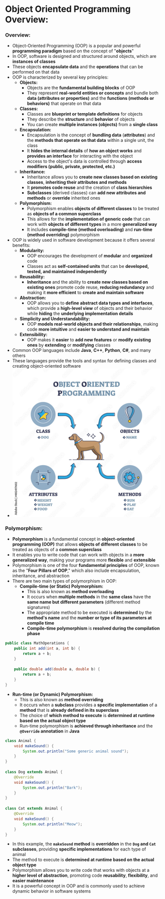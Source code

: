 # Object Oriented Programming Overview:

### Overview:
* Object-Oriented Programming (OOP) is a popular and powerful **programming paradigm** based on the concept of 
  "**objects**"
* In OOP, software is designed and structured around objects, which are **instances of classes**
* These objects **encapsulate data** and the **operations** that can be performed on that data
* OOP is characterized by several key principles:
  * **Objects:**
    * Objects are the **fundamental building blocks** of OOP
    * They represent **real-world entities or concepts** and bundle both **data (attributes or properties)** and the 
      **functions (methods or behaviors)** that operate on that data
  * **Classes:**
    * Classes are **blueprint or template definitions** for objects
    * They describe the **structure** and **behavior** of objects
    * You can create **multiple instances (objects)** from a **single class**
  * **Encapsulation:**
    * Encapsulation is the concept of **bundling data** (**attributes**) and the **methods that operate on that data** 
      within a single unit, the class
    * It **hides the internal details** of **how an object works** and **provides an interface** for interacting with 
      the object
    * Access to the object's data is controlled through **access modifiers (public, private, protected, etc.)**
  * **Inheritance:**
    * Inheritance allows you to **create new classes based on existing classes**, **inheriting their attributes and 
      methods**
    * It **promotes code reuse** and the creation of **class hierarchies**
    * **Subclasses** (derived classes) can **add new attributes and methods** or **override** inherited ones
  * **Polymorphism:**
    * Polymorphism enables **objects of different classes** to be treated as **objects of a common superclass**
    * This allows for the **implementation of generic code** that can work with **objects of different types** in a more 
      **generalized way**
    * It includes **compile-time (method overloading)** and **run-time (method overriding)** polymorphism
* OOP is widely used in software development because it offers several benefits:
  * **Modularity:**
    * OOP encourages the development of **modular** and **organized** code
    * Classes act as **self-contained units** that can be **developed, tested, and maintained independently**
  * **Reusability:**
    * **Inheritance** and the ability to **create new classes based on existing ones** promote code reuse, **reducing 
      redundancy** and making it **more efficient** to **create and maintain software**
  * **Abstraction:**
    * OOP allows you to **define abstract data types and interfaces**, which provide a **high-level view** of objects 
      and their behavior while **hiding** the **underlying implementation details**
  * **Simplicity and Understandability:**
    * OOP **models real-world objects and their relationships**, making code **more intuitive** and **easier to 
      understand and maintain**
  * **Extensibility:**
    * OOP makes it **easier** to **add new features** or **modify existing ones** by **extending** or **modifying** 
      classes
* Common OOP languages include **Java**, **C++**, **Python**, **C#**, and many others
* These languages provide the tools and syntax for defining classes and creating object-oriented software
* <img src="images/OOP_Diagram.jpeg" width="500">

### Polymorphism:
* **Polymorphism** is a fundamental concept in **object-oriented programming (OOP)** that allows **objects of different 
  classes** to be treated as objects of a **common superclass**
* It enables you to write code that can work with objects in a **more generalized way**, making your programs more 
  **flexible** and **extensible**
* Polymorphism is one of the four **fundamental principles** of OOP, known as the "**Four Pillars of OOP**," which also 
  include encapsulation, inheritance, and abstraction
* There are two main types of polymorphism in OOP:
  * **Compile-time (or Static) Polymorphism:**
    * This is also known as **method overloading**
    * It occurs when **multiple methods** in the **same class** have the **same name but different parameters** 
      (different method signatures)
    * The appropriate method to be executed is **determined** by the **method's name** and the **number or type of its 
      parameters at compile time**
    * **Compile-time polymorphism** is **resolved during the compilation phase**
```java
public class MathOperations {
    public int add(int a, int b) {
        return a + b;
    }

    public double add(double a, double b) {
        return a + b;
    }
}
```
* **Run-time (or Dynamic) Polymorphism:**
  * This is also known as **method overriding**
  * It occurs when a **subclass** provides a **specific implementation** of a **method** that is **already defined in 
    its superclass**
  * The choice of **which method to execute** is **determined at runtime based on the actual object type**
  * Run-time polymorphism is **achieved through inheritance** and the **`@Override` annotation** in **Java**
```java
class Animal {
    void makeSound() {
        System.out.println("Some generic animal sound");
    }
}

class Dog extends Animal {
    @Override
    void makeSound() {
        System.out.println("Bark");
    }
}

class Cat extends Animal {
    @Override
    void makeSound() {
        System.out.println("Meow");
    }
}
```
* In this example, the **`makeSound` method** is **overridden** in the **`Dog` and `Cat` subclasses**, providing 
  **specific implementations** for each type of animal
* The method to execute is **determined at runtime based on the actual object type**
* Polymorphism allows you to write code that works with objects at a **higher level of abstraction**, promoting code 
  **reusability**, **flexibility**, and **easier maintenance**
* It is a powerful concept in OOP and is commonly used to achieve dynamic behavior in software systems
